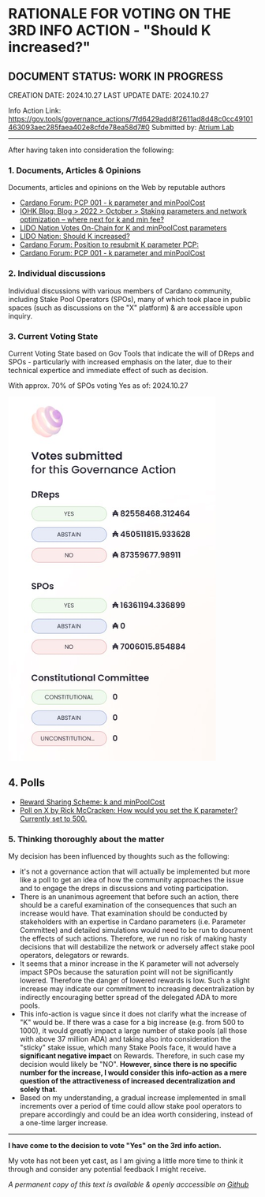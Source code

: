 # RATIONALE FOR VOTING ON THE 3RD INFO ACTION - "Should K increased?"
## DOCUMENT STATUS: WORK IN PROGRESS

CREATION DATE: 2024.10.27
LAST UPDATE DATE: 2024.10.27

Info Action Link: https://gov.tools/governance_actions/7fd6429add8f2611ad8d48c0cc49101463093aec285faea402e8cfde78ea58d7#0
Submitted by: [Atrium Lab](https://x.com/atrium_lab)



---

After having taken into consideration the following:

### 1. Documents, Articles & Opinions
Documents, articles and opinions on the Web by reputable authors
- [Cardano Forum: PCP 001 - k parameter and minPoolCost](https://forum.cardano.org/t/pcp-001-k-parameter-and-minpoolcost/123713)
- [IOHK Blog: Blog > 2022 > October > Staking parameters and network optimization – where next for k and min fee?](https://iohk.io/en/blog/posts/2022/10/27/staking-parameters-and-network-optimization-where-next-for-k-and-min-fee/)
- [LIDO Nation Votes On-Chain for K and minPoolCost parameters](https://www.lidonation.com/en/posts/lido-nation-votes-on-chain-for-k-parameter-and-minpoolcost-parameters/)
- [LIDO Nation: Should K increased?](https://www.lidonation.com/en/posts/should-k-increased/)
- [Cardano Forum: Position to resubmit K parameter PCP:](https://forum.cardano.org/t/pcp-k-parameter-earncoinpool/122701/98)
- [Cardano Forum: PCP 001 - k parameter and minPoolCost](https://forum.cardano.org/t/pcp-001-k-parameter-and-minpoolcost/123713)


### 2. Individual discussions
Individual discussions with various members of Cardano community, including Stake Pool Operators (SPOs), many of which took place in public spaces (such as discussions on the "X" platform) & are accessible upon inquiry.


### 3. Current Voting State
Current Voting State based on Gov Tools that indicate the will of DReps and SPOs - particularly with increased emphasis on the later, due to their technical expertice and immediate effect of such as decision.

With approx. 70% of SPOs voting Yes as of: 2024.10.27

![Gov Tools 3rd Info Action Screenshot](https://github.com/kostaspanagias/drep/blob/55e5a7fba0398a7969c2d0416d3a2559571513fc/voting/2024/3/Screenshot%202024-10-27-030602.jpg)


## 4. Polls
- [Reward Sharing Scheme: k and minPoolCost](https://adastat.net/polls/96861fe7da8d45ba5db95071ed3889ed1412929f33610636c072a4b5ab550211)
- [Poll on X by Rick McCracken: How would you set the K parameter? Currently set to 500.](https://x.com/RichardMcCrackn/status/1611748338021302273)


### 5. Thinking thoroughly about the matter
My decision has been influenced by thoughts such as the following:
- it's not a governance action that will actually be implemented but more like a poll to get an idea of how the community approaches the issue and to engage the dreps in discussions and voting participation.
- There is an unanimous agreement that before such an action, there should be a careful examination of the consequences that such an increase would have. That examination should be conducted by stakeholders with an expertise in Cardano parameters (i.e. Parameter Committee) and detailed simulations would need to be run to document the effects of such actions. Therefore, we run no risk of making hasty decisions that will destabilize the network or adversely affect stake pool operators, delegators or rewards.
- It seems that a minor increase in the K parameter will not adversely impact SPOs because the saturation point will not be significantly lowered. Therefore the danger of lowered rewards is low. Such a slight increase may indicate our commitment to increasing decentralization by indirectly encouraging better spread of the delegated ADA to more pools.
- This info-action is vague since it does not clarify what the increase of "K" would be. If there was a case for a big increase (e.g. from 500 to 1000), it would greatly impact a large number of stake pools (all those with above 37 million ADA) and taking also into consideration the "sticky" stake issue, which many Stake Pools face, it would have a **significant negative impact** on Rewards. Therefore, in such case my decision would likely be "NO". **However, since there is no specific number for the increase, I would consider this info-action as a mere question of the attractiveness of increased decentralization and solely that**.
- Based on my understanding, a gradual increase implemented in small increments over a period of time could allow stake pool operators to prepare accordingly and could be an idea worth considering, instead of a one-time larger increase.


---

**I have come to the decision to vote "Yes" on the 3rd info action.**

My vote has not been yet cast, as I am giving a little more time to think it through and consider any potential feedback I might receive. 

*A permanent copy of this text is available & openly acccessible on [Github](https://github.com/kostaspanagias/drep/blob/881cdc4b3319126f87c3449664ac50a6cb7ae454/voting/2024/3/3rd_info_action.md)*
